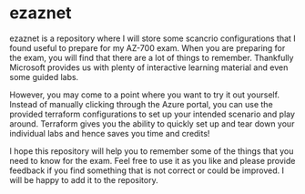 # ezaznet

ezaznet is a repository where I will store some scancrio configurations that I found useful to prepare for my AZ-700 exam. When you are preparing for the exam, you will find that there are a lot of things to remember. Thankfully Microsoft provides us with plenty of interactive learning material and even some guided labs. 

However, you may come to a point where you want to try it out yourself. Instead of manually clicking through the Azure portal, you can use the provided terraform configurations to set up your intended scenario and play around. Terraform gives you the ability to quickly set up and tear down your individual labs and hence saves you time and credits!



I hope this repository will help you to remember some of the things that you need to know for the exam. Feel free to use it as you like and please provide feedback if you find something that is not correct or could be improved. I will be happy to add it to the repository.